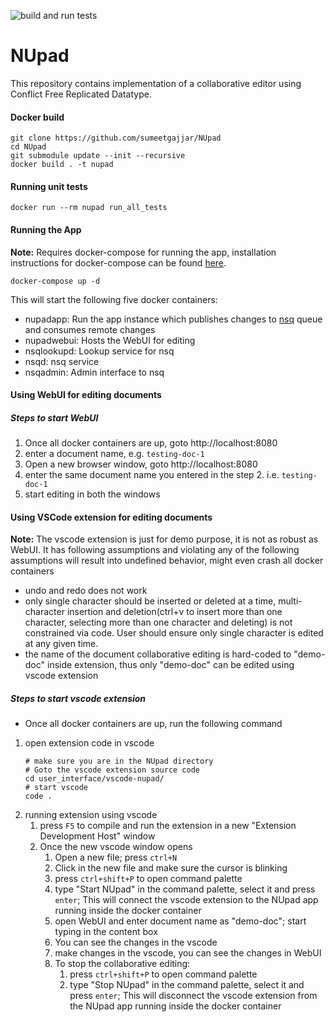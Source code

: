 ![build and run tests](https://github.com/sumeetgajjar/NUpad/workflows/build%20and%20run%20tests/badge.svg)

# NUpad
This repository contains implementation of a collaborative editor using Conflict Free Replicated Datatype.

#### Docker build

```shell script
git clone https://github.com/sumeetgajjar/NUpad
cd NUpad
git submodule update --init --recursive
docker build . -t nupad
```

#### Running unit tests
```shell script
docker run --rm nupad run_all_tests
```

#### Running the App
**Note:** Requires docker-compose for running the app, installation instructions for docker-compose can be found
[here](https://docs.docker.com/compose/install/).


```shell script
docker-compose up -d
```

This will start the following five docker containers:

- nupadapp: Run the app instance which publishes changes to [nsq](https://nsq.io/) queue and consumes remote changes
- nupadwebui: Hosts the WebUI for editing
- nsqlookupd: Lookup service for nsq
- nsqd: nsq service
- nsqadmin: Admin interface to nsq

#### Using WebUI for editing documents

##### Steps to start WebUI
1. Once all docker containers are up, goto http://localhost:8080
2. enter a document name, e.g. `testing-doc-1`
3. Open a new browser window, goto http://localhost:8080
4. enter the same document name you entered in the step 2. i.e. `testing-doc-1`
5. start editing in both the windows  

#### Using VSCode extension for editing documents
**Note:** The vscode extension is just for demo purpose, it is not as robust as WebUI.
It has following assumptions and violating any of the following assumptions will result
into undefined behavior, might even crash all docker containers

- undo and redo does not work
- only single character should be inserted or deleted at a time, multi-character insertion and
deletion(ctrl+v to insert more than one character, selecting more than one character and
deleting) is not constrained via code. User should ensure only single character is edited at any
given time. 
- the name of the document collaborative editing is hard-coded to "demo-doc" inside extension,
thus only "demo-doc" can be edited using vscode extension

##### Steps to start vscode extension 
- Once all docker containers are up, run the following command
1. open extension code in vscode
    ```shell script
    # make sure you are in the NUpad directory
    # Goto the vscode extension source code
    cd user_interface/vscode-nupad/
    # start vscode
    code .
    ```
2. running extension using vscode
    1. press `F5` to compile and run the extension in a new "Extension Development Host" window
    2. Once the new vscode window opens
        1. Open a new file; press `ctrl+N`
        2. Click in the new file and make sure the cursor is blinking
        3. press `ctrl+shift+P` to open command palette
        4. type "Start NUpad" in the command palette, select it and press `enter`; This will
        connect the vscode extension to the NUpad app running inside the docker container
        5. open WebUI and enter document name as "demo-doc"; start typing in the content box
        6. You can see the changes in the vscode
        7. make changes in the vscode, you can see the changes in WebUI
        8. To stop the collaborative editing:
            1. press `ctrl+shift+P` to open command palette
            2. type "Stop NUpad" in the command palette, select it and press `enter`; This will
            disconnect the vscode extension from the NUpad app running inside the docker container
        